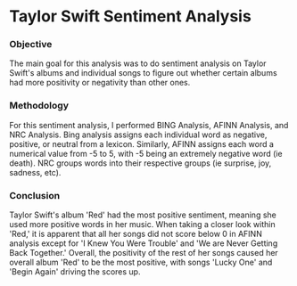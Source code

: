 # Taylor Swift Sentiment Analysis

### Objective
The main goal for this analysis was to do sentiment analysis on Taylor Swift's albums and individual songs to figure out whether certain albums had more positivity or negativity than other ones.

### Methodology
For this sentiment analysis, I performed BING Analysis, AFINN Analysis, and NRC Analysis. Bing analysis assigns each individual word as negative, positive, or neutral from a lexicon. Similarly, AFINN assigns each word a numerical value from -5 to 5, with -5 being an extremely negative word (ie death). NRC groups words into their respective groups (ie surprise, joy, sadness, etc).

### Conclusion
Taylor Swift's album 'Red' had the most positive sentiment, meaning she used more positive words in her music. When taking a closer look within 'Red,' it is apparent that all her songs did not score below 0 in AFINN analysis except for 'I Knew You Were Trouble' and 'We are Never Getting Back Together.' Overall, the positivity of the rest of her songs caused her overall album 'Red' to be the most positive, with songs 'Lucky One' and 'Begin Again' driving the scores up.
